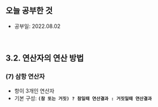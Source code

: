 ## 오늘 공부한 것
   * 공부일: 2022.08.02
<br>

## 3.2. 연산자의 연산 방법


### (7) 삼항 연산자   
* 항이 3개인 연산자   
* 기본 구성: __```(참 또는 거짓) ? 참일때 연산결과 : 거짓일때 연산결과```__   

